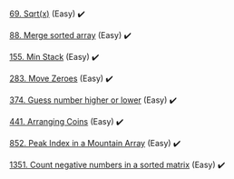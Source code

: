 
[69. Sqrt(x)](Sqrt(x)69) (Easy) :heavy_check_mark:

[88. Merge sorted array](MergeSortedArray88) (Easy) :heavy_check_mark:

[155. Min Stack](MinStack155) (Easy) :heavy_check_mark:

[283. Move Zeroes](MoveZeroes283) (Easy) :heavy_check_mark:

[374. Guess number higher or lower](GuessNumberHigherOrLower374) (Easy) :heavy_check_mark:

[441. Arranging Coins](ArrangingCoins441) (Easy) :heavy_check_mark:

[852. Peak Index in a Mountain Array](PeakIndexInAMountainArray852) (Easy) :heavy_check_mark:

[1351. Count negative numbers in a sorted matrix](CountNegativeNumbersInASortedMatrix1351) (Easy) :heavy_check_mark:

